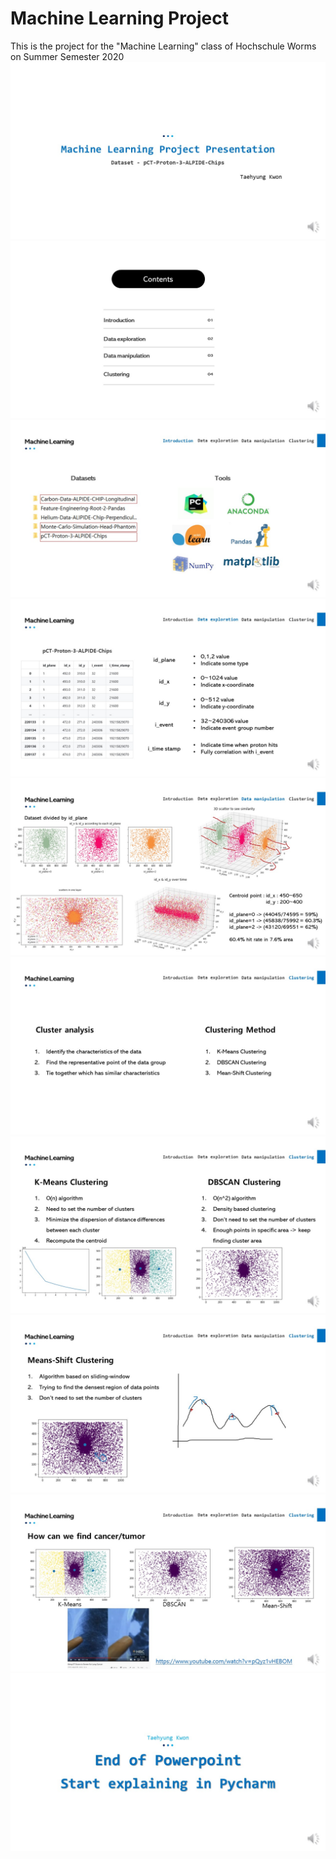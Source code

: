 # Machine Learning Project
This is the project for the "Machine Learning" class of Hochschule Worms on Summer Semester 2020  
<img src="./project_ppt_image/slide1.JPG"/>  
<img src="./project_ppt_image/slide2.JPG"/>  
<img src="./project_ppt_image/slide3.JPG"/>  
<img src="./project_ppt_image/slide4.JPG"/>  
<img src="./project_ppt_image/slide5.JPG"/>  
<img src="./project_ppt_image/slide6.JPG"/>  
<img src="./project_ppt_image/slide7.JPG"/>  
<img src="./project_ppt_image/slide8.JPG"/>  
<img src="./project_ppt_image/slide9.JPG"/>  
<img src="./project_ppt_image/slide10.JPG"/>  
